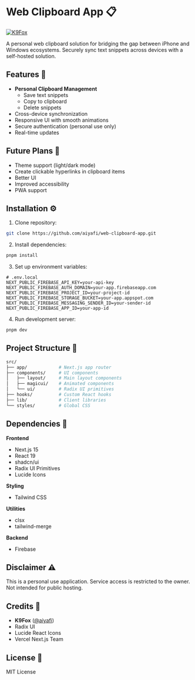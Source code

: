 # Web Clipboard App 📋

[![K9Fox](https://img.shields.io/badge/By-K9Fox-2ea44f?style=flat-square&logo=github)](https://github.com/aiyafi)

A personal web clipboard solution for bridging the gap between iPhone and Windows ecosystems. Securely sync text snippets across devices with a self-hosted solution.

## Features 🚀
- **Personal Clipboard Management**
  - Save text snippets
  - Copy to clipboard
  - Delete snippets
- Cross-device synchronization
- Responsive UI with smooth animations
- Secure authentication (personal use only)
- Real-time updates

## Future Plans 📅
- Theme support (light/dark mode) 
- Create clickable hyperlinks in clipboard items
- Better UI
- Improved accessibility
- PWA support

## Installation ⚙️

1. Clone repository:
```bash
git clone https://github.com/aiyafi/web-clipboard-app.git
```

2. Install dependencies:
```bash
pnpm install
```

3. Set up environment variables:
```env
# .env.local
NEXT_PUBLIC_FIREBASE_API_KEY=your-api-key
NEXT_PUBLIC_FIREBASE_AUTH_DOMAIN=your-app.firebaseapp.com
NEXT_PUBLIC_FIREBASE_PROJECT_ID=your-project-id
NEXT_PUBLIC_FIREBASE_STORAGE_BUCKET=your-app.appspot.com
NEXT_PUBLIC_FIREBASE_MESSAGING_SENDER_ID=your-sender-id
NEXT_PUBLIC_FIREBASE_APP_ID=your-app-id
```

4. Run development server:
```bash
pnpm dev
```

## Project Structure 📂

```bash
src/
├── app/            # Next.js app router
├── components/     # UI components
│   ├── layout/     # Main layout components
│   ├── magicui/    # Animated components
│   └── ui/         # Radix UI primitives
├── hooks/          # Custom React hooks
├── lib/            # Client libraries
└── styles/         # Global CSS
```

## Dependencies 🧩

**Frontend**
- Next.js 15
- React 19
- shadcn/ui
- Radix UI Primitives
- Lucide Icons

**Styling**
- Tailwind CSS

**Utilities**
- clsx
- tailwind-merge

**Backend**
- Firebase

## Disclaimer ⚠️
This is a personal use application. Service access is restricted to the owner. Not intended for public hosting.

## Credits 🙌
- **K9Fox** ([@aiyafi](https://yafff.tech/))
- Radix UI
- Lucide React Icons
- Vercel Next.js Team

## License 📄
MIT License